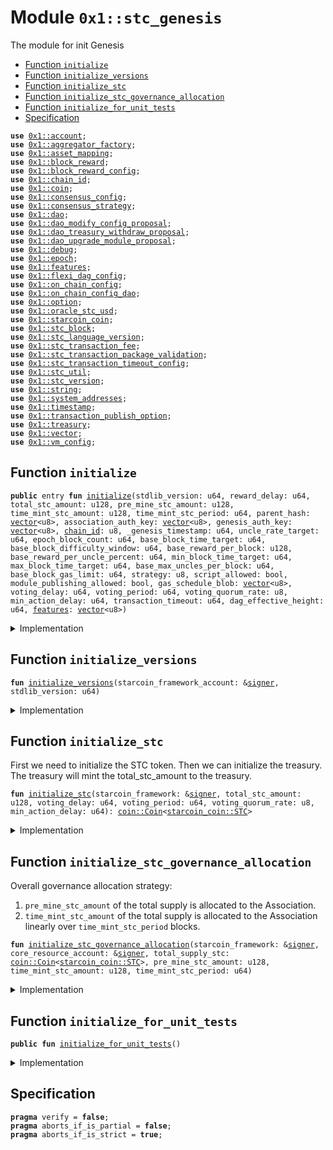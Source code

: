 
<a id="0x1_stc_genesis"></a>

# Module `0x1::stc_genesis`

The module for init Genesis


-  [Function `initialize`](#0x1_stc_genesis_initialize)
-  [Function `initialize_versions`](#0x1_stc_genesis_initialize_versions)
-  [Function `initialize_stc`](#0x1_stc_genesis_initialize_stc)
-  [Function `initialize_stc_governance_allocation`](#0x1_stc_genesis_initialize_stc_governance_allocation)
-  [Function `initialize_for_unit_tests`](#0x1_stc_genesis_initialize_for_unit_tests)
-  [Specification](#@Specification_0)


<pre><code><b>use</b> <a href="account.md#0x1_account">0x1::account</a>;
<b>use</b> <a href="aggregator_factory.md#0x1_aggregator_factory">0x1::aggregator_factory</a>;
<b>use</b> <a href="asset_mapping.md#0x1_asset_mapping">0x1::asset_mapping</a>;
<b>use</b> <a href="block_reward.md#0x1_block_reward">0x1::block_reward</a>;
<b>use</b> <a href="block_reward_config.md#0x1_block_reward_config">0x1::block_reward_config</a>;
<b>use</b> <a href="chain_id.md#0x1_chain_id">0x1::chain_id</a>;
<b>use</b> <a href="coin.md#0x1_coin">0x1::coin</a>;
<b>use</b> <a href="consensus_config.md#0x1_consensus_config">0x1::consensus_config</a>;
<b>use</b> <a href="consensus_strategy.md#0x1_consensus_strategy">0x1::consensus_strategy</a>;
<b>use</b> <a href="dao.md#0x1_dao">0x1::dao</a>;
<b>use</b> <a href="dao_modify_config_proposal.md#0x1_dao_modify_config_proposal">0x1::dao_modify_config_proposal</a>;
<b>use</b> <a href="dao_treasury_withdraw_proposal.md#0x1_dao_treasury_withdraw_proposal">0x1::dao_treasury_withdraw_proposal</a>;
<b>use</b> <a href="dao_upgrade_module_proposal.md#0x1_dao_upgrade_module_proposal">0x1::dao_upgrade_module_proposal</a>;
<b>use</b> <a href="../../starcoin-stdlib/doc/debug.md#0x1_debug">0x1::debug</a>;
<b>use</b> <a href="epoch.md#0x1_epoch">0x1::epoch</a>;
<b>use</b> <a href="../../move-stdlib/doc/features.md#0x1_features">0x1::features</a>;
<b>use</b> <a href="flexi_dag_config.md#0x1_flexi_dag_config">0x1::flexi_dag_config</a>;
<b>use</b> <a href="on_chain_config.md#0x1_on_chain_config">0x1::on_chain_config</a>;
<b>use</b> <a href="on_chain_config_dao.md#0x1_on_chain_config_dao">0x1::on_chain_config_dao</a>;
<b>use</b> <a href="../../move-stdlib/doc/option.md#0x1_option">0x1::option</a>;
<b>use</b> <a href="oracle_stc_usd.md#0x1_oracle_stc_usd">0x1::oracle_stc_usd</a>;
<b>use</b> <a href="starcoin_coin.md#0x1_starcoin_coin">0x1::starcoin_coin</a>;
<b>use</b> <a href="stc_block.md#0x1_stc_block">0x1::stc_block</a>;
<b>use</b> <a href="stc_language_version.md#0x1_stc_language_version">0x1::stc_language_version</a>;
<b>use</b> <a href="stc_transaction_fee.md#0x1_stc_transaction_fee">0x1::stc_transaction_fee</a>;
<b>use</b> <a href="stc_transaction_package_validation.md#0x1_stc_transaction_package_validation">0x1::stc_transaction_package_validation</a>;
<b>use</b> <a href="stc_transaction_timeout_config.md#0x1_stc_transaction_timeout_config">0x1::stc_transaction_timeout_config</a>;
<b>use</b> <a href="stc_util.md#0x1_stc_util">0x1::stc_util</a>;
<b>use</b> <a href="stc_version.md#0x1_stc_version">0x1::stc_version</a>;
<b>use</b> <a href="../../move-stdlib/doc/string.md#0x1_string">0x1::string</a>;
<b>use</b> <a href="system_addresses.md#0x1_system_addresses">0x1::system_addresses</a>;
<b>use</b> <a href="timestamp.md#0x1_timestamp">0x1::timestamp</a>;
<b>use</b> <a href="stc_transaction_publish_option.md#0x1_transaction_publish_option">0x1::transaction_publish_option</a>;
<b>use</b> <a href="treasury.md#0x1_treasury">0x1::treasury</a>;
<b>use</b> <a href="../../move-stdlib/doc/vector.md#0x1_vector">0x1::vector</a>;
<b>use</b> <a href="vm_config.md#0x1_vm_config">0x1::vm_config</a>;
</code></pre>



<a id="0x1_stc_genesis_initialize"></a>

## Function `initialize`



<pre><code><b>public</b> entry <b>fun</b> <a href="stc_genesis.md#0x1_stc_genesis_initialize">initialize</a>(stdlib_version: u64, reward_delay: u64, total_stc_amount: u128, pre_mine_stc_amount: u128, time_mint_stc_amount: u128, time_mint_stc_period: u64, parent_hash: <a href="../../move-stdlib/doc/vector.md#0x1_vector">vector</a>&lt;u8&gt;, association_auth_key: <a href="../../move-stdlib/doc/vector.md#0x1_vector">vector</a>&lt;u8&gt;, genesis_auth_key: <a href="../../move-stdlib/doc/vector.md#0x1_vector">vector</a>&lt;u8&gt;, <a href="chain_id.md#0x1_chain_id">chain_id</a>: u8, _genesis_timestamp: u64, uncle_rate_target: u64, epoch_block_count: u64, base_block_time_target: u64, base_block_difficulty_window: u64, base_reward_per_block: u128, base_reward_per_uncle_percent: u64, min_block_time_target: u64, max_block_time_target: u64, base_max_uncles_per_block: u64, base_block_gas_limit: u64, strategy: u8, script_allowed: bool, module_publishing_allowed: bool, gas_schedule_blob: <a href="../../move-stdlib/doc/vector.md#0x1_vector">vector</a>&lt;u8&gt;, voting_delay: u64, voting_period: u64, voting_quorum_rate: u8, min_action_delay: u64, transaction_timeout: u64, dag_effective_height: u64, <a href="../../move-stdlib/doc/features.md#0x1_features">features</a>: <a href="../../move-stdlib/doc/vector.md#0x1_vector">vector</a>&lt;u8&gt;)
</code></pre>



<details>
<summary>Implementation</summary>


<pre><code><b>public</b> entry <b>fun</b> <a href="stc_genesis.md#0x1_stc_genesis_initialize">initialize</a>(
    stdlib_version: u64,
    // block reward and stc config
    reward_delay: u64,
    total_stc_amount: u128,
    pre_mine_stc_amount: u128,
    time_mint_stc_amount: u128,
    time_mint_stc_period: u64,
    parent_hash: <a href="../../move-stdlib/doc/vector.md#0x1_vector">vector</a>&lt;u8&gt;,
    association_auth_key: <a href="../../move-stdlib/doc/vector.md#0x1_vector">vector</a>&lt;u8&gt;,
    genesis_auth_key: <a href="../../move-stdlib/doc/vector.md#0x1_vector">vector</a>&lt;u8&gt;,
    <a href="chain_id.md#0x1_chain_id">chain_id</a>: u8,
    _genesis_timestamp: u64,
    //consensus config
    uncle_rate_target: u64,
    epoch_block_count: u64,
    base_block_time_target: u64,
    base_block_difficulty_window: u64,
    base_reward_per_block: u128,
    base_reward_per_uncle_percent: u64,
    min_block_time_target: u64,
    max_block_time_target: u64,
    base_max_uncles_per_block: u64,
    base_block_gas_limit: u64,
    strategy: u8,
    //vm config
    script_allowed: bool,
    module_publishing_allowed: bool,
    gas_schedule_blob: <a href="../../move-stdlib/doc/vector.md#0x1_vector">vector</a>&lt;u8&gt;,
    // <a href="dao.md#0x1_dao">dao</a> config
    voting_delay: u64,
    voting_period: u64,
    voting_quorum_rate: u8,
    min_action_delay: u64,
    // transaction timeout config
    transaction_timeout: u64,
    dag_effective_height: u64,
    <a href="../../move-stdlib/doc/features.md#0x1_features">features</a>: <a href="../../move-stdlib/doc/vector.md#0x1_vector">vector</a>&lt;u8&gt;,
) {
    <a href="../../starcoin-stdlib/doc/debug.md#0x1_debug_print">debug::print</a>(&std::string::utf8(b"<a href="stc_genesis.md#0x1_stc_genesis_initialize">stc_genesis::initialize</a> Entered"));

    // create genesis <a href="account.md#0x1_account">account</a>
    <b>let</b> (starcoin_framework_account, _genesis_signer_cap) =
        <a href="account.md#0x1_account_create_framework_reserved_account">account::create_framework_reserved_account</a>(@starcoin_framework);

    // Initialize <a href="../../move-stdlib/doc/features.md#0x1_features">features</a>
    <a href="../../move-stdlib/doc/features.md#0x1_features_initialize">features::initialize</a>(
        &starcoin_framework_account,
        <a href="../../move-stdlib/doc/features.md#0x1_features">features</a>
    );

    // Initialize versions
    <a href="stc_genesis.md#0x1_stc_genesis_initialize_versions">initialize_versions</a>(&starcoin_framework_account, stdlib_version);

    // Initalize aggreator factorys
    <a href="aggregator_factory.md#0x1_aggregator_factory_initialize_aggregator_factory">aggregator_factory::initialize_aggregator_factory</a>(&starcoin_framework_account);

    // Init <b>global</b> time
    <a href="timestamp.md#0x1_timestamp_set_time_has_started">timestamp::set_time_has_started</a>(&starcoin_framework_account);

    <a href="../../starcoin-stdlib/doc/debug.md#0x1_debug_print">debug::print</a>(&std::string::utf8(b"<a href="stc_genesis.md#0x1_stc_genesis_initialize">stc_genesis::initialize</a> | <a href="chain_id.md#0x1_chain_id">chain_id</a>: "));
    <a href="../../starcoin-stdlib/doc/debug.md#0x1_debug_print">debug::print</a>(&<a href="chain_id.md#0x1_chain_id">chain_id</a>);
    <a href="chain_id.md#0x1_chain_id_initialize">chain_id::initialize</a>(&starcoin_framework_account, <a href="chain_id.md#0x1_chain_id">chain_id</a>);

    <a href="../../starcoin-stdlib/doc/debug.md#0x1_debug_print">debug::print</a>(&std::string::utf8(b"<a href="stc_genesis.md#0x1_stc_genesis_initialize">stc_genesis::initialize</a> | <a href="consensus_strategy.md#0x1_consensus_strategy_initialize">consensus_strategy::initialize</a> "));
    <a href="consensus_strategy.md#0x1_consensus_strategy_initialize">consensus_strategy::initialize</a>(&starcoin_framework_account, strategy);
    <a href="stc_block.md#0x1_stc_block_initialize">stc_block::initialize</a>(&starcoin_framework_account, parent_hash);

    <a href="stc_transaction_publish_option.md#0x1_transaction_publish_option_initialize">transaction_publish_option::initialize</a>(
        &starcoin_framework_account,
        script_allowed,
        module_publishing_allowed,
    );

    // init config
    <a href="vm_config.md#0x1_vm_config_initialize">vm_config::initialize</a>(
        &starcoin_framework_account,
        gas_schedule_blob,
    );

    <a href="flexi_dag_config.md#0x1_flexi_dag_config_initialize">flexi_dag_config::initialize</a>(&starcoin_framework_account, dag_effective_height);

    <a href="stc_transaction_timeout_config.md#0x1_stc_transaction_timeout_config_initialize">stc_transaction_timeout_config::initialize</a>(&starcoin_framework_account, transaction_timeout);
    <a href="consensus_config.md#0x1_consensus_config_initialize">consensus_config::initialize</a>(
        &starcoin_framework_account,
        uncle_rate_target,
        epoch_block_count,
        base_block_time_target,
        base_block_difficulty_window,
        base_reward_per_block,
        base_reward_per_uncle_percent,
        min_block_time_target,
        max_block_time_target,
        base_max_uncles_per_block,
        base_block_gas_limit,
        strategy,
    );

    <a href="epoch.md#0x1_epoch_initialize">epoch::initialize</a>(&starcoin_framework_account);
    <a href="../../starcoin-stdlib/doc/debug.md#0x1_debug_print">debug::print</a>(&std::string::utf8(b"<a href="stc_genesis.md#0x1_stc_genesis_initialize">stc_genesis::initialize</a> | <a href="epoch.md#0x1_epoch">epoch</a> initialized "));

    // stdlib <b>use</b> two phase upgrade strategy.
    <a href="stc_transaction_package_validation.md#0x1_stc_transaction_package_validation_update_module_upgrade_strategy">stc_transaction_package_validation::update_module_upgrade_strategy</a>(
        &starcoin_framework_account,
        <a href="stc_transaction_package_validation.md#0x1_stc_transaction_package_validation_get_strategy_two_phase">stc_transaction_package_validation::get_strategy_two_phase</a>(),
        <a href="../../move-stdlib/doc/option.md#0x1_option_some">option::some</a>(0u64),
    );

    <a href="block_reward.md#0x1_block_reward_initialize">block_reward::initialize</a>(&starcoin_framework_account, reward_delay);
    <a href="../../starcoin-stdlib/doc/debug.md#0x1_debug_print">debug::print</a>(&std::string::utf8(b"<a href="stc_genesis.md#0x1_stc_genesis_initialize">stc_genesis::initialize</a> | <a href="block_reward.md#0x1_block_reward">block_reward</a> initialized "));

    // Initliaze STC
    <b>let</b> total_supply_coin = <a href="stc_genesis.md#0x1_stc_genesis_initialize_stc">Self::initialize_stc</a>(
        &starcoin_framework_account,
        total_stc_amount,
        voting_delay,
        voting_period,
        voting_quorum_rate,
        min_action_delay
    );

    <a href="../../starcoin-stdlib/doc/debug.md#0x1_debug_print">debug::print</a>(&std::string::utf8(b"<a href="stc_genesis.md#0x1_stc_genesis_initialize">stc_genesis::initialize</a> | initialize_stc "));

    // Init goverances <a href="account.md#0x1_account">account</a>
    <b>let</b> core_resource_account = <a href="account.md#0x1_account_create_account">account::create_account</a>(@core_resources);
    <a href="coin.md#0x1_coin_register">coin::register</a>&lt;STC&gt;(&core_resource_account);
    <a href="stc_genesis.md#0x1_stc_genesis_initialize_stc_governance_allocation">Self::initialize_stc_governance_allocation</a>(
        &starcoin_framework_account,
        &core_resource_account,
        total_supply_coin,
        pre_mine_stc_amount,
        time_mint_stc_amount,
        time_mint_stc_period,
    );

    <a href="stc_transaction_fee.md#0x1_stc_transaction_fee_initialize">stc_transaction_fee::initialize</a>(&starcoin_framework_account);

    <a href="../../starcoin-stdlib/doc/debug.md#0x1_debug_print">debug::print</a>(&std::string::utf8(b"<a href="stc_genesis.md#0x1_stc_genesis_initialize">stc_genesis::initialize</a> | <a href="stc_transaction_fee.md#0x1_stc_transaction_fee">stc_transaction_fee</a> initialized "));

    // Only test/dev network set genesis auth key.
    <b>if</b> (!<a href="../../move-stdlib/doc/vector.md#0x1_vector_is_empty">vector::is_empty</a>(&genesis_auth_key) && (<a href="stc_util.md#0x1_stc_util_is_net_dev">stc_util::is_net_dev</a>() || <a href="stc_util.md#0x1_stc_util_is_net_test">stc_util::is_net_test</a>())) {
        <a href="account.md#0x1_account_rotate_authentication_key_internal">account::rotate_authentication_key_internal</a>(&starcoin_framework_account, genesis_auth_key);
    };
    <a href="account.md#0x1_account_rotate_authentication_key_internal">account::rotate_authentication_key_internal</a>(&core_resource_account, association_auth_key);

    // <b>let</b> assoc_rotate_key_cap = Account::extract_key_rotation_capability(&core_resource_account);
    // Account::rotate_authentication_key_with_capability(&assoc_rotate_key_cap, association_auth_key);
    // Account::restore_key_rotation_capability(assoc_rotate_key_cap);
    //
    // // v5 -&gt; v6
    // {
    //     <b>let</b> cap = Account::remove_signer_capability(&genesis_account);
    //     GenesisSignerCapability::initialize(&genesis_account, cap);
    //     //register <a href="oracle.md#0x1_oracle">oracle</a>
    //     STCUSDOracle::register(&genesis_account);
    //     <b>let</b> merkle_root = x"5969f0e8e19f8769276fb638e6060d5c02e40088f5fde70a6778dd69d659ee6d";
    //     <b>let</b> image = b"ipfs://QmSPcvcXgdtHHiVTAAarzTeubk5X3iWymPAoKBfiRFjPMY";
    //     GenesisNFT::initialize(&genesis_account, merkle_root, 1639u64, image);
    // };
    // StdlibUpgradeScripts::do_upgrade_from_v6_to_v7_with_language_version(&genesis_account, 6);
    // StdlibUpgradeScripts::do_upgrade_from_v11_to_v12(&genesis_account);

    // //Start time, Timestamp::is_genesis() will <b>return</b> <b>false</b>. this call should at the end of genesis init.
    // <a href="timestamp.md#0x1_timestamp_set_time_has_started">timestamp::set_time_has_started</a>(&starcoin_framework_account);
    // account::release_genesis_signer(genesis_account);
    // account::release_genesis_signer(association);

    // Register <a href="oracle.md#0x1_oracle">oracle</a>
    <a href="oracle_stc_usd.md#0x1_oracle_stc_usd_register">oracle_stc_usd::register</a>(&starcoin_framework_account);

    <a href="../../starcoin-stdlib/doc/debug.md#0x1_debug_print">debug::print</a>(&std::string::utf8(b"<a href="stc_genesis.md#0x1_stc_genesis_initialize">stc_genesis::initialize</a> | Exited"));
}
</code></pre>



</details>

<a id="0x1_stc_genesis_initialize_versions"></a>

## Function `initialize_versions`



<pre><code><b>fun</b> <a href="stc_genesis.md#0x1_stc_genesis_initialize_versions">initialize_versions</a>(starcoin_framework_account: &<a href="../../move-stdlib/doc/signer.md#0x1_signer">signer</a>, stdlib_version: u64)
</code></pre>



<details>
<summary>Implementation</summary>


<pre><code><b>fun</b> <a href="stc_genesis.md#0x1_stc_genesis_initialize_versions">initialize_versions</a>(starcoin_framework_account: &<a href="../../move-stdlib/doc/signer.md#0x1_signer">signer</a>, stdlib_version: u64) {
    // Version initialization
    <a href="on_chain_config.md#0x1_on_chain_config_publish_new_config">on_chain_config::publish_new_config</a>&lt;<a href="stc_version.md#0x1_stc_version_Version">stc_version::Version</a>&gt;(
        starcoin_framework_account,
        <a href="stc_version.md#0x1_stc_version_new_version">stc_version::new_version</a>(stdlib_version)
    );
    <a href="on_chain_config.md#0x1_on_chain_config_publish_new_config">on_chain_config::publish_new_config</a>&lt;<a href="stc_language_version.md#0x1_stc_language_version_LanguageVersion">stc_language_version::LanguageVersion</a>&gt;(
        starcoin_framework_account,
        <a href="stc_language_version.md#0x1_stc_language_version_new">stc_language_version::new</a>(13),
    );
}
</code></pre>



</details>

<a id="0x1_stc_genesis_initialize_stc"></a>

## Function `initialize_stc`

First we need to initialize the STC token.
Then we can initialize the treasury.
The treasury will mint the total_stc_amount to the treasury.


<pre><code><b>fun</b> <a href="stc_genesis.md#0x1_stc_genesis_initialize_stc">initialize_stc</a>(starcoin_framework: &<a href="../../move-stdlib/doc/signer.md#0x1_signer">signer</a>, total_stc_amount: u128, voting_delay: u64, voting_period: u64, voting_quorum_rate: u8, min_action_delay: u64): <a href="coin.md#0x1_coin_Coin">coin::Coin</a>&lt;<a href="starcoin_coin.md#0x1_starcoin_coin_STC">starcoin_coin::STC</a>&gt;
</code></pre>



<details>
<summary>Implementation</summary>


<pre><code><b>fun</b> <a href="stc_genesis.md#0x1_stc_genesis_initialize_stc">initialize_stc</a>(
    starcoin_framework: &<a href="../../move-stdlib/doc/signer.md#0x1_signer">signer</a>,
    total_stc_amount: u128,
    voting_delay: u64,
    voting_period: u64,
    voting_quorum_rate: u8,
    min_action_delay: u64
): <a href="coin.md#0x1_coin_Coin">coin::Coin</a>&lt;STC&gt; {
    <a href="../../starcoin-stdlib/doc/debug.md#0x1_debug_print">debug::print</a>(&std::string::utf8(b"initialize_stc | Entered"));

    <b>let</b> (burn_cap, mint_cap) = <a href="starcoin_coin.md#0x1_starcoin_coin_initialize">starcoin_coin::initialize</a>(starcoin_framework);
    <a href="coin.md#0x1_coin_register">coin::register</a>&lt;STC&gt;(starcoin_framework);

    <a href="coin.md#0x1_coin_create_coin_conversion_map">coin::create_coin_conversion_map</a>(starcoin_framework);
    <a href="coin.md#0x1_coin_create_pairing">coin::create_pairing</a>&lt;STC&gt;(starcoin_framework);

    // <a href="../../starcoin-stdlib/doc/debug.md#0x1_debug_print">debug::print</a>(&std::string::utf8(b"initialize_stc | <a href="coin.md#0x1_coin_create_coin_conversion_map">coin::create_coin_conversion_map</a>"));

    <b>let</b> total_stc_coin = <a href="coin.md#0x1_coin_mint">coin::mint</a>((total_stc_amount <b>as</b> u64), &mint_cap);

    // Destroy mint capability and burn cap <b>to</b> ensure constant supply for STC
    <a href="coin.md#0x1_coin_destroy_mint_cap">coin::destroy_mint_cap</a>(mint_cap);
    <a href="coin.md#0x1_coin_destroy_burn_cap">coin::destroy_burn_cap</a>(burn_cap);

    <a href="dao.md#0x1_dao_plugin">dao::plugin</a>&lt;STC&gt;(
        starcoin_framework,
        voting_delay,
        voting_period,
        voting_quorum_rate,
        min_action_delay,
    );

    <a href="dao_modify_config_proposal.md#0x1_dao_modify_config_proposal_plugin">dao_modify_config_proposal::plugin</a>&lt;STC&gt;(starcoin_framework);

    <b>let</b> upgrade_plan_cap =
        <a href="stc_transaction_package_validation.md#0x1_stc_transaction_package_validation_extract_submit_upgrade_plan_cap">stc_transaction_package_validation::extract_submit_upgrade_plan_cap</a>(starcoin_framework);
    <a href="dao_upgrade_module_proposal.md#0x1_dao_upgrade_module_proposal_plugin">dao_upgrade_module_proposal::plugin</a>&lt;STC&gt;(starcoin_framework, upgrade_plan_cap);


    <a href="../../starcoin-stdlib/doc/debug.md#0x1_debug_print">debug::print</a>(&std::string::utf8(b"<a href="stc_genesis.md#0x1_stc_genesis_initialize_stc">stc_genesis::initialize_stc</a> | plugin upgrade cap "));

    // the following configurations are gov-ed by Dao.
    <a href="on_chain_config_dao.md#0x1_on_chain_config_dao_plugin">on_chain_config_dao::plugin</a>&lt;STC, <a href="stc_transaction_publish_option.md#0x1_transaction_publish_option_TransactionPublishOption">transaction_publish_option::TransactionPublishOption</a>&gt;(starcoin_framework);
    <a href="on_chain_config_dao.md#0x1_on_chain_config_dao_plugin">on_chain_config_dao::plugin</a>&lt;STC, <a href="vm_config.md#0x1_vm_config_VMConfig">vm_config::VMConfig</a>&gt;(starcoin_framework);
    <a href="on_chain_config_dao.md#0x1_on_chain_config_dao_plugin">on_chain_config_dao::plugin</a>&lt;STC, <a href="consensus_config.md#0x1_consensus_config_ConsensusConfig">consensus_config::ConsensusConfig</a>&gt;(starcoin_framework);
    <a href="on_chain_config_dao.md#0x1_on_chain_config_dao_plugin">on_chain_config_dao::plugin</a>&lt;STC, <a href="block_reward_config.md#0x1_block_reward_config_RewardConfig">block_reward_config::RewardConfig</a>&gt;(starcoin_framework);
    <a href="on_chain_config_dao.md#0x1_on_chain_config_dao_plugin">on_chain_config_dao::plugin</a>&lt;STC, <a href="stc_transaction_timeout_config.md#0x1_stc_transaction_timeout_config_TransactionTimeoutConfig">stc_transaction_timeout_config::TransactionTimeoutConfig</a>&gt;(starcoin_framework);
    <a href="on_chain_config_dao.md#0x1_on_chain_config_dao_plugin">on_chain_config_dao::plugin</a>&lt;STC, <a href="flexi_dag_config.md#0x1_flexi_dag_config_FlexiDagConfig">flexi_dag_config::FlexiDagConfig</a>&gt;(starcoin_framework);


    <a href="../../starcoin-stdlib/doc/debug.md#0x1_debug_print">debug::print</a>(&std::string::utf8(b"initialize_stc | Exited"));

    total_stc_coin
}
</code></pre>



</details>

<a id="0x1_stc_genesis_initialize_stc_governance_allocation"></a>

## Function `initialize_stc_governance_allocation`

Overall governance allocation strategy:
1. <code>pre_mine_stc_amount</code> of the total supply is allocated to the Association.
2. <code>time_mint_stc_amount</code> of the total supply is allocated to the Association linearly over <code>time_mint_stc_period</code> blocks.


<pre><code><b>fun</b> <a href="stc_genesis.md#0x1_stc_genesis_initialize_stc_governance_allocation">initialize_stc_governance_allocation</a>(starcoin_framework: &<a href="../../move-stdlib/doc/signer.md#0x1_signer">signer</a>, core_resource_account: &<a href="../../move-stdlib/doc/signer.md#0x1_signer">signer</a>, total_supply_stc: <a href="coin.md#0x1_coin_Coin">coin::Coin</a>&lt;<a href="starcoin_coin.md#0x1_starcoin_coin_STC">starcoin_coin::STC</a>&gt;, pre_mine_stc_amount: u128, time_mint_stc_amount: u128, time_mint_stc_period: u64)
</code></pre>



<details>
<summary>Implementation</summary>


<pre><code><b>fun</b> <a href="stc_genesis.md#0x1_stc_genesis_initialize_stc_governance_allocation">initialize_stc_governance_allocation</a>(
    starcoin_framework: &<a href="../../move-stdlib/doc/signer.md#0x1_signer">signer</a>,
    core_resource_account: &<a href="../../move-stdlib/doc/signer.md#0x1_signer">signer</a>,
    total_supply_stc: <a href="coin.md#0x1_coin_Coin">coin::Coin</a>&lt;STC&gt;,
    pre_mine_stc_amount: u128,
    time_mint_stc_amount: u128,
    time_mint_stc_period: u64,
) {
    // Initialize asset mapping
    <a href="asset_mapping.md#0x1_asset_mapping_initialize">asset_mapping::initialize</a>(starcoin_framework);
    // TODO(BobOng): To confirm how many STC put into asset mapping pool
    <b>let</b> asset_mapping_coin = <a href="coin.md#0x1_coin_extract">coin::extract</a>&lt;STC&gt;(&<b>mut</b> total_supply_stc, 1000000000);
    <a href="asset_mapping.md#0x1_asset_mapping_create_store_from_coin">asset_mapping::create_store_from_coin</a>&lt;STC&gt;(starcoin_framework, asset_mapping_coin);

    // Initialize <a href="treasury.md#0x1_treasury">treasury</a>
    <b>let</b> treasury_withdraw_cap = <a href="treasury.md#0x1_treasury_initialize">treasury::initialize</a>(starcoin_framework, total_supply_stc);

    <b>if</b> (pre_mine_stc_amount &gt; 0) {
        <b>let</b> core_resource_address = <a href="system_addresses.md#0x1_system_addresses_get_core_resource_address">system_addresses::get_core_resource_address</a>();
        <b>let</b> stc = <a href="treasury.md#0x1_treasury_withdraw_with_capability">treasury::withdraw_with_capability</a>&lt;STC&gt;(
            &<b>mut</b> treasury_withdraw_cap,
            pre_mine_stc_amount
        );
        <a href="coin.md#0x1_coin_deposit">coin::deposit</a>(core_resource_address, stc);
    };

    <b>if</b> (time_mint_stc_amount &gt; 0) {
        <b>let</b> liner_withdraw_cap = <a href="treasury.md#0x1_treasury_issue_linear_withdraw_capability">treasury::issue_linear_withdraw_capability</a>&lt;STC&gt;(
            &<b>mut</b> treasury_withdraw_cap,
            time_mint_stc_amount,
            time_mint_stc_period
        );
        <a href="treasury.md#0x1_treasury_add_linear_withdraw_capability">treasury::add_linear_withdraw_capability</a>(core_resource_account, liner_withdraw_cap);
    };
    <a href="dao_treasury_withdraw_proposal.md#0x1_dao_treasury_withdraw_proposal_plugin">dao_treasury_withdraw_proposal::plugin</a>&lt;STC&gt;(starcoin_framework, treasury_withdraw_cap);
}
</code></pre>



</details>

<a id="0x1_stc_genesis_initialize_for_unit_tests"></a>

## Function `initialize_for_unit_tests`



<pre><code><b>public</b> <b>fun</b> <a href="stc_genesis.md#0x1_stc_genesis_initialize_for_unit_tests">initialize_for_unit_tests</a>()
</code></pre>



<details>
<summary>Implementation</summary>


<pre><code><b>public</b> <b>fun</b> <a href="stc_genesis.md#0x1_stc_genesis_initialize_for_unit_tests">initialize_for_unit_tests</a>() {
    <b>let</b> stdlib_version: u64 = 6;
    <b>let</b> reward_delay: u64 = 7;
    <b>let</b> total_stc_amount: u128 = 3185136000000000000u128;
    <b>let</b> pre_mine_stc_amount: u128 = 159256800000000000u128;
    <b>let</b> time_mint_stc_amount: u128 = (85043130u128 * 3u128 + 74213670u128 * 3u128) * 1000000000u128;
    <b>let</b> time_mint_stc_period: u64 = 1000000000;

    <b>let</b> parent_hash: <a href="../../move-stdlib/doc/vector.md#0x1_vector">vector</a>&lt;u8&gt; = x"0000000000000000000000000000000000000000000000000000000000000000";
    <b>let</b> association_auth_key: <a href="../../move-stdlib/doc/vector.md#0x1_vector">vector</a>&lt;u8&gt; = x"0000000000000000000000000000000000000000000000000000000000000000";
    <b>let</b> genesis_auth_key: <a href="../../move-stdlib/doc/vector.md#0x1_vector">vector</a>&lt;u8&gt; = x"0000000000000000000000000000000000000000000000000000000000000000";
    <b>let</b> <a href="chain_id.md#0x1_chain_id">chain_id</a>: u8 = 255;
    <b>let</b> genesis_timestamp: u64 = 0;

    //consensus config
    <b>let</b> uncle_rate_target: u64 = 80;
    <b>let</b> epoch_block_count: u64 = 240;
    <b>let</b> base_block_time_target: u64 = 10000;
    <b>let</b> base_block_difficulty_window: u64 = 24;
    <b>let</b> base_reward_per_block: u128 = 1000000000;
    <b>let</b> base_reward_per_uncle_percent: u64 = 10;
    <b>let</b> min_block_time_target: u64 = 1000;
    <b>let</b> max_block_time_target: u64 = 20000;
    <b>let</b> base_max_uncles_per_block: u64 = 2;
    <b>let</b> base_block_gas_limit: u64 = 500000000;
    <b>let</b> strategy: u8 = 0;

    //vm config
    <b>let</b> script_allowed: bool = <b>true</b>;
    <b>let</b> module_publishing_allowed: bool = <b>true</b>;

    // todo: initialize gas_schedule_blob properly
    <b>let</b> gas_schedule_blob: <a href="../../move-stdlib/doc/vector.md#0x1_vector">vector</a>&lt;u8&gt; = <a href="../../move-stdlib/doc/vector.md#0x1_vector_empty">vector::empty</a>&lt;u8&gt;();

    // <a href="dao.md#0x1_dao">dao</a> config
    <b>let</b> voting_delay: u64 = 1000;
    <b>let</b> voting_period: u64 = 6000;
    <b>let</b> voting_quorum_rate: u8 = 4;
    <b>let</b> min_action_delay: u64 = 1000;

    // transaction timeout config
    <b>let</b> transaction_timeout: u64 = 10000;

    <a href="stc_genesis.md#0x1_stc_genesis_initialize">Self::initialize</a>(
        stdlib_version,
        reward_delay,
        total_stc_amount,
        pre_mine_stc_amount,
        time_mint_stc_amount,
        time_mint_stc_period,
        parent_hash,
        association_auth_key,
        genesis_auth_key,
        <a href="chain_id.md#0x1_chain_id">chain_id</a>,
        genesis_timestamp,
        uncle_rate_target,
        epoch_block_count,
        base_block_time_target,
        base_block_difficulty_window,
        base_reward_per_block,
        base_reward_per_uncle_percent,
        min_block_time_target,
        max_block_time_target,
        base_max_uncles_per_block,
        base_block_gas_limit,
        strategy,
        script_allowed,
        module_publishing_allowed,
        gas_schedule_blob,
        voting_delay,
        voting_period,
        voting_quorum_rate,
        min_action_delay,
        transaction_timeout,
        0,
        <a href="../../move-stdlib/doc/vector.md#0x1_vector_empty">vector::empty</a>(),
    );
}
</code></pre>



</details>

<a id="@Specification_0"></a>

## Specification



<pre><code><b>pragma</b> verify = <b>false</b>;
<b>pragma</b> aborts_if_is_partial = <b>false</b>;
<b>pragma</b> aborts_if_is_strict = <b>true</b>;
</code></pre>


[move-book]: https://starcoin.dev/move/book/SUMMARY
